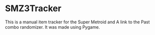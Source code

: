 # SMZ3Tracker

This is a manual item tracker for the Super Metroid and A link to the Past combo randomizer. It was made using Pygame. 
